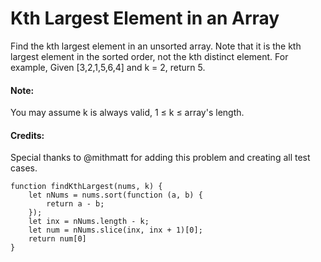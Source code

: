 # Kth Largest Element in an Array
Find the kth largest element in an unsorted array. Note that it is the kth largest element in the sorted order, not the kth distinct element.
For example,
Given [3,2,1,5,6,4] and k = 2, return 5.

#### Note: 
You may assume k is always valid, 1 ≤ k ≤ array's length.

#### Credits:
Special thanks to @mithmatt for adding this problem and creating all test cases.

```apple js
function findKthLargest(nums, k) {
    let nNums = nums.sort(function (a, b) {
        return a - b;
    });
    let inx = nNums.length - k;
    let num = nNums.slice(inx, inx + 1)[0];
    return num[0]
}
```